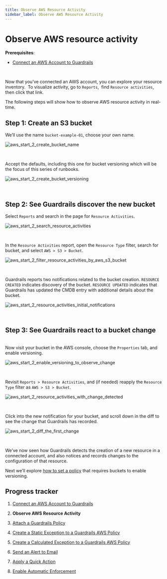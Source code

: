 ```yaml
---
title: Observe AWS Resource Activity
sidebar_label: Observe AWS Resource Activity
---
```



# Observe AWS resource activity

**Prerequisites**: 

- [Connect an AWS Account to Guardrails](/guardrails/docs/runbooks/getting-started-aws/connect-an-account/)


 

Now that you’ve connected an AWS account, you can explore your resource inventory.  To visualize activity, go to `Reports`,  find `Resource activities`, then click that link. 

The following steps will show how to observe AWS resource activity in real-time.

## Step 1: Create an S3 bucket

We’ll use the name `bucket-example-01`, choose your own name.  
<p><img alt="aws_start_2_create_bucket_name" src="/images/docs/guardrails/runbooks/getting-started-aws/observe-aws-activity/aws-start-2-create-bucket-name.png"/></p><br/>  


Accept the defaults, including this one for bucket versioning which will be the focus of this series of runbooks.
<p><img alt="aws_start_2_create_bucket_versioning" src="/images/docs/guardrails/runbooks/getting-started-aws/observe-aws-activity/aws-start-2-create-bucket-versioning.png"/></p><br/>

## Step 2: See Guardrails discover the new bucket

  
Select `Reports` and search in the page for `Resource Activities`.
<p><img alt="aws_start_2_search_resource_activities" src="/images/docs/guardrails/runbooks/getting-started-aws/observe-aws-activity/aws-start-2-search-resource-activities.png"/></p><br/>

In the `Resource Activities` report, open the `Resource Type` filter, search for bucket, and select `AWS > S3 > Bucket`.
<p><img alt="aws_start_2_filter_resource_activities_by_aws_s3_bucket" src="/images/docs/guardrails/runbooks/getting-started-aws/observe-aws-activity/aws-start-2-filter-resource-activities-by-aws-s3-bucket.png"/></p><br/>

Guardrails reports two notifications related to the bucket creation. `RESOURCE CREATED` indicates discovery of the bucket. `RESOURCE UPDATED` indicates that Guardrails has updated the CMDB entry with additional details about the bucket.
<p><img alt="aws_start_2_resource_activities_initial_notifications" src="/images/docs/guardrails/runbooks/getting-started-aws/observe-aws-activity/aws-start-2-resource-activities-initial-notifications.png"/></p><br/>

## Step 3: See Guardrails react to a bucket change

   
Now visit your bucket in the AWS console, choose the `Properties` tab, and enable versioning.
<p><img alt="aws_start_2_enable_versioning_to_observe_change" src="/images/docs/guardrails/runbooks/getting-started-aws/observe-aws-activity/aws-start-2-enable-versioning-to-observe-change.png"/></p><br/>

Revisit `Reports > Resource Activities`, and (if needed) reapply the `Resource Type` filter as `AWS > S3 > Bucket`.  
<p><img alt="aws_start_2_resource_activities_with_change_detected" src="/images/docs/guardrails/runbooks/getting-started-aws/observe-aws-activity/aws-start-2-resource-activities-with-change-detected.png"/></p><br/>

Click into the new notification for your bucket, and scroll down in the diff to see the change that Guardrails has recorded.  
<p><img alt="aws_start_2_diff_the_first_change" src="/images/docs/guardrails/runbooks/getting-started-aws/observe-aws-activity/aws-start-2-diff-the-first-change.png"/></p><br/>

We’ve now seen how Guardrails detects the creation of a new resource in a connected account, and also notices and records changes to the configuration of that resource.  
  
Next we’ll explore [how to set a policy](/guardrails/docs/runbooks/getting-started-aws/attach-a-policy) that requires buckets to enable versioning.


## Progress tracker

1. [Connect an AWS Account to Guardrails](/guardrails/docs/runbooks/getting-started-aws/connect-an-account/)

2. **Observe AWS Resource Activity**

3. [Attach a Guardrails Policy](/guardrails/docs/runbooks/getting-started-aws/attach-a-policy/)

4. [Create a Static Exception to a Guardrails AWS Policy](/guardrails/docs/runbooks/getting-started-aws/create-static-exception/)

5. [Create a Calculated Exception to a Guardrails AWS Policy](/guardrails/docs/runbooks/getting-started-aws/create-calculated-exception/)

6. [Send an Alert to Email](/guardrails/docs/runbooks/getting-started-aws/send-alert-to-email/)

7. [Apply a Quick Action](/guardrails/docs/runbooks/getting-started-aws/apply-quick-action/)

8. [Enable Automatic Enforcement](/guardrails/docs/runbooks/getting-started-aws/enable-enforcement/)
